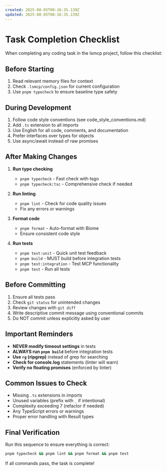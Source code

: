 ```yaml
---
created: 2025-08-05T08:16:35.139Z
updated: 2025-08-05T08:16:35.139Z
---
```


# Task Completion Checklist

When completing any coding task in the lsmcp project, follow this checklist:

## Before Starting
1. Read relevant memory files for context
2. Check `.lsmcp/config.json` for current configuration
3. Use `pnpm typecheck` to ensure baseline type safety

## During Development
1. Follow code style conventions (see code_style_conventions.md)
2. Add `.ts` extension to all imports
3. Use English for all code, comments, and documentation
4. Prefer interfaces over types for objects
5. Use async/await instead of raw promises

## After Making Changes
1. **Run type checking**
   - `pnpm typecheck` - Fast check with tsgo
   - `pnpm typecheck:tsc` - Comprehensive check if needed

2. **Run linting**
   - `pnpm lint` - Check for code quality issues
   - Fix any errors or warnings

3. **Format code**
   - `pnpm format` - Auto-format with Biome
   - Ensure consistent code style

4. **Run tests**
   - `pnpm test:unit` - Quick unit test feedback
   - `pnpm build` - MUST build before integration tests
   - `pnpm test:integration` - Test MCP functionality
   - `pnpm test` - Run all tests

## Before Committing
1. Ensure all tests pass
2. Check `git status` for unintended changes
3. Review changes with `git diff`
4. Write descriptive commit message using conventional commits
5. Do NOT commit unless explicitly asked by user

## Important Reminders
- **NEVER modify timeout settings** in tests
- **ALWAYS run `pnpm build`** before integration tests
- **Use `rg` (ripgrep)** instead of grep for searching
- **Check for console.log** statements (linter will warn)
- **Verify no floating promises** (enforced by linter)

## Common Issues to Check
- Missing `.ts` extensions in imports
- Unused variables (prefix with `_` if intentional)
- Complexity exceeding 7 (refactor if needed)
- Any TypeScript errors or warnings
- Proper error handling with Result types

## Final Verification
Run this sequence to ensure everything is correct:
```bash
pnpm typecheck && pnpm lint && pnpm format && pnpm test
```

If all commands pass, the task is complete!
